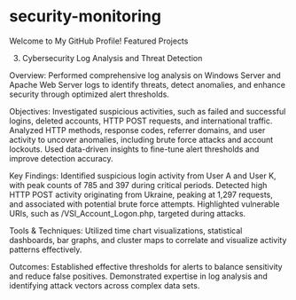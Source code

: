 # security-monitoring
Welcome to My GitHub Profile!
Featured Projects

3. Cybersecurity Log Analysis and Threat Detection

Overview: Performed comprehensive log analysis on Windows Server and Apache Web Server logs to identify threats, detect anomalies, and enhance security through optimized alert thresholds.

Objectives:
Investigated suspicious activities, such as failed and successful logins, deleted accounts, HTTP POST requests, and international traffic.
Analyzed HTTP methods, response codes, referrer domains, and user activity to uncover anomalies, including brute force attacks and account lockouts.
Used data-driven insights to fine-tune alert thresholds and improve detection accuracy.

Key Findings:
Identified suspicious login activity from User A and User K, with peak counts of 785 and 397 during critical periods.
Detected high HTTP POST activity originating from Ukraine, peaking at 1,297 requests, and associated with potential brute force attempts.
Highlighted vulnerable URIs, such as /VSI_Account_Logon.php, targeted during attacks.

Tools & Techniques: Utilized time chart visualizations, statistical dashboards, bar graphs, and cluster maps to correlate and visualize activity patterns effectively.

Outcomes:
Established effective thresholds for alerts to balance sensitivity and reduce false positives.
Demonstrated expertise in log analysis and identifying attack vectors across complex data sets.
